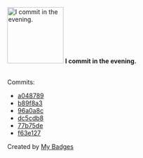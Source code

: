 <img src="https://my-badges.github.io/my-badges/evening-commits.png" alt="I commit in the evening." title="I commit in the evening." width="128">
<strong>I commit in the evening.</strong>
<br><br>

Commits:

- <a href="https://github.com/antonmedv/walk/commit/a048789885ed9282a3583af8340d1434845c0d63">a048789</a>
- <a href="https://github.com/antonmedv/walk/commit/b89f8a3b202e5e2439184364fd44b2ed7d569b8e">b89f8a3</a>
- <a href="https://github.com/antonmedv/walk/commit/96a0a8c078995dc6bf48f9abb0c3fdfda5b8980b">96a0a8c</a>
- <a href="https://github.com/antonmedv/walk/commit/dc5cdb8e29249a89c065818c49ef1a69d774694f">dc5cdb8</a>
- <a href="https://github.com/antonmedv/walk/commit/77b75decf3b9de6acec21d5d98956297ebf0cd51">77b75de</a>
- <a href="https://github.com/antonmedv/walk/commit/f63e12710f38eb1a841569a1d3e2fa6116fadc21">f63e127</a>


Created by <a href="https://github.com/my-badges/my-badges">My Badges</a>